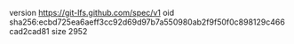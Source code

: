 version https://git-lfs.github.com/spec/v1
oid sha256:ecbd725ea6aeff3cc92d69d97b7a550980ab2f9f50f0c898129c466cad2cad81
size 2952
